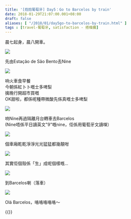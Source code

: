```yaml
---
title: '[抱抱葡萄牙] Day5：Go to Barcelos by train'
date: 2018-01-29T21:07:00.001+08:00
draft: false
aliases: [ "/2018/01/day5go-to-barcelos-by-train.html" ]
tags : [travel-葡萄牙, satisfaction - 搭條鐵]
---
```


晨七起身，晨八開車。  

![](/images/portugal5a1.jpg)

先由Estação de São Bento去Nine  

![](/images/portugal5a2.jpg)

响火車食早餐  
今朝係紅卜卜嘅士多啤梨  
擒晚行開超市買嘅  
OK甜啦，都係呢種帶微酸先係真嘅士多啤梨  

![](/images/portugal5a3.jpg)

响Nine再過隔離月台轉車去Barcelos  
(Nine唔係平日讀英文"9"嘅nine，佢係用葡萄牙文讀㗎）  

![](/images/portugal5a4.jpg)

個車廂乾乾淨淨光光猛猛都幾靚咁  

![](/images/portugal5a5.jpg)

其實佢個殼係「生」成呢個樣嘅...  

![](/images/portugal5a.jpg)

到Barcelos喇（落車）  

![](/images/portugal5a6.jpg)

Olá Barcelos，咯咯咯咯咯～  
  
  

{{<portugal>}}  

